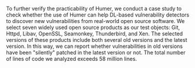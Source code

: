 To further verify the practicability of Humer, we conduct a case study to check whether the use of Humer can help DL-based vulnerability detectors to discover new vulnerabilities from real-world open source software.
We select seven widely used open source products as our test objects: Git, Httpd, Libav, OpenSSL, Seamonkey, Thunderbird, and Xen.
The selected versions of these products include both several old versions and the latest version.
In this way, we can report whether vulnerabilities in old versions have been "silently" patched in the latest version or not.
The total number of lines of code we analyzed exceeds 58 million lines. 

